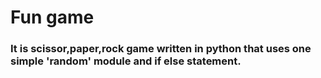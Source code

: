 # Fun game
### It is scissor,paper,rock game written in python that uses one simple 'random' module and if else statement.
